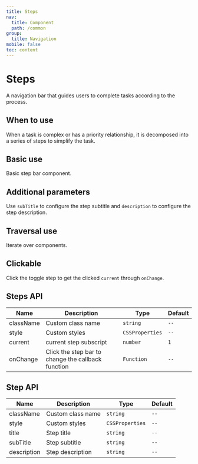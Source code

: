 ```yaml
---
title: Steps
nav:
  title: Component
  path: /common
group:
  title: Navigation
mobile: false
toc: content
---
```


# Steps

A navigation bar that guides users to complete tasks according to the process.

## When to use

When a task is complex or has a priority relationship, it is decomposed into a series of steps to simplify the task.

## Basic use

Basic step bar component.

<code src="./demos/index1.tsx"></code>

## Additional parameters

Use `subTitle` to configure the step subtitle and `description` to configure the step description.

<code src="./demos/index2.tsx"></code>

## Traversal use

Iterate over components.

<code src="./demos/index3.tsx"></code>

## Clickable

Click the toggle step to get the clicked `current` through `onChange`.

<code src="./demos/index4.tsx"></code>

## Steps API

| Name      | Description                                        | Type            | Default |
| --------- | -------------------------------------------------- | --------------- | ------- |
| className | Custom class name                                  | `string`        | `--`    |
| style     | Custom styles                                      | `CSSProperties` | `--`    |
| current   | current step subscript                             | `number`        | `1`     |
| onChange  | Click the step bar to change the callback function | `Function`      | `--`    |

## Step API

| Name        | Description       | Type            | Default |
| ----------- | ----------------- | --------------- | ------- |
| className   | Custom class name | `string`        | `--`    |
| style       | Custom styles     | `CSSProperties` | `--`    |
| title       | Step title        | `string`        | `--`    |
| subTitle    | Step subtitle     | `string`        | `--`    |
| description | Step description  | `string`        | `--`    |
